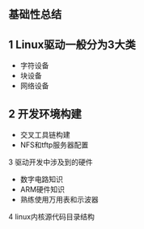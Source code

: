 基础性总结
--------
1 Linux驱动一般分为3大类
-----------------------
- 字符设备 
- 块设备 
- 网络设备

2 开发环境构建
------------
- 交叉工具链构建
- NFS和tftp服务器配置

3 驱动开发中涉及到的硬件

- 数字电路知识
- ARM硬件知识
- 熟练使用万用表和示波器

4 linux内核源代码目录结构
